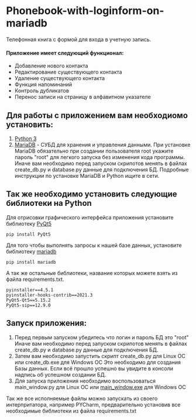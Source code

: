 # Phonebook-with-loginform-on-mariadb
Телефонная книга с формой для входа в учетную запись. 

#### Приложение имеет следующий функционал:
 - Добавление нового контакта
 - Редактирование существующего контакта
 - Удаление существующего контакта
 - Функция напоминаний
 - Контроль дубликатов
 - Перенос записи на страницу в алфавитном указателе


 ## Для работы с приложением вам необходиомо установить:
 1. [Python 3](https://www.python.org/downloads/) 
 2. [MariaDB](https://mariadb.org) - СУБД для хранения и управления данными.
 При установке MariaDB обязательно при создании пользователя root укажите пароль "root" для легкого запуска без изменения кода программы.
 Иначе вам необходимо перед запуском скрипотов менять в файлах create_db.py и database.py данные для подключения БД.
 Подробные инструкции по установке MariaDB и Python ищите в сети.
 
 ## Так же необходимо установить следующие библиотеки на Python

Для отрисовки графического интерфейса приложения установите библиотеку [PyQt5](https://pypi.org/project/PyQt5/)

```
pip install PyQt5
```

Для того чтобы выполнять запросы к нашей базе данных, установите библиотеку [mariadb](https://pypi.org/project/mariadb/)

```
pip install mariadb
```
А так же остальные библиотеки, название которых можете взять из файла requirements.txt.
```
pyinstaller==4.5.1
pyinstaller-hooks-contrib==2021.3
PyQt5-Qt5==5.15.2
PyQt5-sip==12.9.0
```

 ## Запуск приложения:
 1) Перед первым запуском убедитесь что логин и пароль БД это "root"
 Иначе вам необходимо перед запуском скрипотов менять в файлах create_db.py и database.py данные для подключения БД.
 2) Затем вам необходимо запустить скрипт create_db.py для Linux ОС или create_db.exe для Windows OC
 Это необходимо для создания Базы данных. Если всё прошло успешно вы увидите в консоли надпись об успешном создании БД.
 3) Для запуска приложения необходимо воспользоваться main_window.py для Linux ОС или [main_window.exe](https://drive.google.com/file/d/1aZ1OHc7sTwpwzr5xAdpcGdMzqTpruksm/view?usp=sharing) для Windows OC
 
 Так же все исполняемые файлы можно запускать из своего интерпритатора, например PYCharm, предварительно установив все необходимые библиотеки из файла requirements.txt
